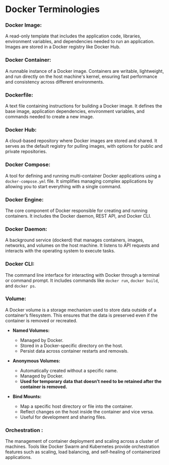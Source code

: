 
# **Docker Terminologies**

### Docker Image:

A read-only template that includes the application code, libraries, environment variables, and dependencies needed to run an application. Images are stored in a Docker registry like Docker Hub.

### Docker Container:

A runnable instance of a Docker image. Containers are writable, lightweight, and run directly on the host machine's kernel, ensuring fast performance and consistency across different environments.

### Dockerfile:
A text file containing instructions for building a Docker image. It defines the base image, application dependencies, environment variables, and commands needed to create a new image.

### Docker Hub:
A cloud-based repository where Docker images are stored and shared. It serves as the default registry for pulling images, with options for public and private repositories.

### Docker Compose:
A tool for defining and running multi-container Docker applications using a `docker-compose.yml` file. It simplifies managing complex applications by allowing you to start everything with a single command.

### Docker Engine:
The core component of Docker responsible for creating and running containers. It includes the Docker daemon, REST API, and Docker CLI.

### Docker Daemon:
 A background service (dockerd) that manages containers, images, networks, and volumes on the host machine. It listens to API requests and interacts with the operating system to execute tasks.

### Docker CLI:
 The command line interface for interacting with Docker through a terminal or command prompt. It includes commands like `docker run`, `docker build`, and `docker ps`.


### Volume:
A Docker volume is a storage mechanism used to store data outside of a container’s filesystem. This ensures that the data is preserved even if the container is removed or recreated.

-   **Named Volumes:**
    -   Managed by Docker.
    -   Stored in a Docker-specific directory on the host.
    -   Persist data across container restarts and removals.
    
-   **Anonymous Volumes:**
    -   Automatically created without a specific name.
    -   Managed by Docker.
    -   **Used for temporary data that doesn’t need to be retained after the container is removed.**
-   **Bind Mounts:**
    
    -   Map a specific host directory or file into the container.
    -   Reflect changes on the host inside the container and vice versa.
    -   Useful for development and sharing files.



### Orchestration :
The management of container deployment and scaling across a cluster of machines. Tools like Docker Swarm and Kubernetes provide orchestration features such as scaling, load balancing, and self-healing of containerized applications.








<!--stackedit_data:
eyJoaXN0b3J5IjpbNDgwMjk2NDUzLC0xMzM3NTUzMjQ0LDE1Nz
cxNjQ3OTYsNDU3MDQ0OTEwXX0=
-->